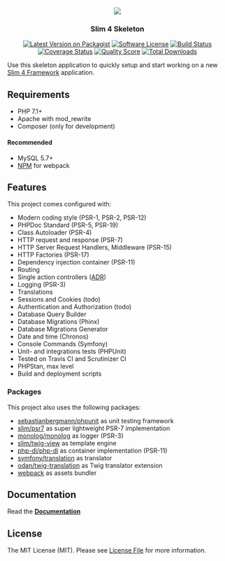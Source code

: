 <h1 align="center">
  <img src="https://user-images.githubusercontent.com/781074/67567104-9fe7d000-f729-11e9-8a2d-0c7286475aac.png">
</h1>

<h3 align="center">Slim 4 Skeleton</h3>

<div align="center">

  [![Latest Version on Packagist](https://img.shields.io/github/release/odan/slim4-skeleton.svg?style=flat-square)](https://packagist.org/packages/odan/slim4-skeleton)
  [![Software License](https://img.shields.io/badge/license-MIT-brightgreen.svg?style=flat-square)](LICENSE.md)
  [![Build Status](https://img.shields.io/travis/odan/slim4-skeleton/master.svg?style=flat-square)](https://travis-ci.org/odan/slim4-skeleton)
  [![Coverage Status](https://img.shields.io/scrutinizer/coverage/g/odan/slim4-skeleton.svg?style=flat-square)](https://scrutinizer-ci.com/g/odan/slim4-skeleton/code-structure)
  [![Quality Score](https://img.shields.io/scrutinizer/quality/g/odan/slim4-skeleton.svg?style=flat-square)](https://scrutinizer-ci.com/g/odan/slim4-skeleton/?branch=master)
  [![Total Downloads](https://img.shields.io/packagist/dt/odan/slim4-skeleton.svg?style=flat-square)](https://packagist.org/packages/odan/slim4-skeleton/stats)

</div>

Use this skeleton application to quickly setup and start working on a new [Slim 4 Framework](https://www.slimframework.com/) application.

## Requirements

* PHP 7.1+
* Apache with mod_rewrite
* Composer (only for development)

#### Recommended

* MySQL 5.7+
* [NPM](https://nodejs.org/en/download/) for webpack

## Features

This project comes configured with:

* Modern coding style (PSR-1, PSR-2, PSR-12)
* PHPDoc Standard (PSR-5, PSR-19)
* Class Autoloader (PSR-4)
* HTTP request and response (PSR-7)
* HTTP Server Request Handlers, Middleware (PSR-15)
* HTTP Factories (PSR-17)
* Dependency injection container (PSR-11)
* Routing
* Single action controllers ([ADR](https://github.com/pmjones/adr/blob/master/ADR.md))
* Logging (PSR-3)
* Translations
* Sessions and Cookies (todo)
* Authentication and Authorization (todo)
* Database Query Builder
* Database Migrations (Phinx)
* Database Migrations Generator
* Date and time (Chronos)
* Console Commands (Symfony)
* Unit- and integrations tests (PHPUnit)
* Tested on Travis CI and Scrutinizer CI
* PHPStan, max level
* Build and deployment scripts

### Packages

This project also uses the following packages:

* [sebastianbergmann/phpunit](https://github.com/sebastianbergmann/phpunit) as unit testing framework
* [slim/psr7](https://github.com/slimphp/Slim-Psr7) as super lightweight PSR-7 implementation
* [monolog/monolog](https://github.com/monolog/monolog) as logger (PSR-3)
* [slim/twig-view](https://github.com/slimphp/Twig-View) as template engine
* [php-di/php-di](https://github.com/PHP-DI/PHP-DI) as container implementation (PSR-11)
* [symfony/translation](https://github.com/symfony/translation) as translator
* [odan/twig-translation](https://github.com/odan/twig-translation) as Twig translator extension
* [webpack](https://webpack.js.org/) as assets bundler 

## Documentation

Read the **[Documentation](https://odan.github.io/slim4-skeleton)**

## License

The MIT License (MIT). Please see [License File](LICENSE) for more information.
